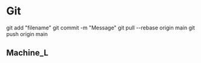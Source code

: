 # Git

git add "filename"
git commit -m "Message"
git pull --rebase origin main
git push origin main


## Machine_L
